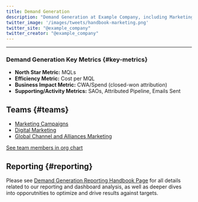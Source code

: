 ```yaml
---
title: Demand Generation
description: "Demand Generation at Example Company, including Marketing Campaigns, Digital Marketing, and Partner & Channel Marketing."
twitter_image: '/images/tweets/handbook-marketing.png'
twitter_site: "@example_company"
twitter_creator: "@example_company"
---
```


---

### Demand Generation Key Metrics {#key-metrics}

- **North Star Metric:** MQLs
- **Efficiency Metric:** Cost per MQL
- **Business Impact Metric:** CWA/Spend (closed-won attribution)
- **Supporting/Activity Metrics:** SAOs, Attributed Pipeline, Emails Sent

## Teams {#teams}

- [Marketing Campaigns](/handbook/marketing/demand-generation/campaigns/)
- [Digital Marketing](/handbook/marketing/integrated-marketing/digital-strategy/)
- [Global Channel and Alliances Marketing](/handbook/marketing/channel-marketing/)

[See team members in org chart](https://comp-calculator.example_company.net/org_chart)

## Reporting {#reporting}

<!-- DO NOT CHANGE THIS ANCHOR -->

Please see [Demand Generation Reporting Handbook Page](/handbook/marketing/demand-generation/reporting/) for all details related to our reporting and dashboard analysis, as well as deeper dives into opporutnities to optimize and drive results against targets.
